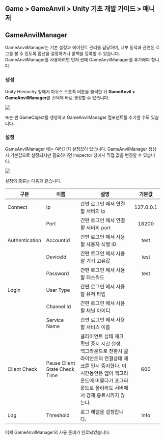 ## Game > GameAnvil > Unity 기초 개발 가이드 > 매니저

## GameAnvilManager

GameAnvilManager는 기본 설정과 에이전트 관리를 담당하며, 내부 동작과 관련된 로그를 볼 수 있도록 옵션을 설정하거나 콜백을 등록할 수 있습니다. GameAnvilManager를 사용하려면 먼저 씬에 GameAnvilManager를 추가해야 합니다.

### 생성

Unity Hierarchy 창에서 마우스 오른쪽 버튼을 클릭한 뒤 **GameAnvil > GameAnvilManager**를 선택해 바로 생성할 수 있습니다.

![](https://kr1-api-object-storage.nhncloudservice.com/v1/AUTH_2acdfabf4efe4efc8a04c00b348110c9/cdn_origin/prod_gameanvil/images/v2_0/unity-basic/02-gameanvil-manager/01-add-gameanvil-manager.png)

또는 빈 GameObject를 생성하고 GameAnvilManager 컴포넌트를 추가할 수도 있습니다.

### 설정

GameAnvilManager 에는 여러가지 설정값이 있습니다. GameAnvilManager 생성 시 기본값으로 설정되지만 필요하다면 Inspector 창에서 직접 값을 변경할 수 있습니다.

![](https://kr1-api-object-storage.nhncloudservice.com/v1/AUTH_2acdfabf4efe4efc8a04c00b348110c9/cdn_origin/prod_gameanvil/images/v2_0/unity-basic/02-gameanvil-manager/02-gameanvil-manager-inspector.png)

설정의 종류는 다음과 같습니다.

| 구분             | 이름                            | 설명                                                                                                                      |    기본값    |
|----------------|-------------------------------|-------------------------------------------------------------------------------------------------------------------------|:---------:|
| Connect        | Ip                            | 간편 로그인 에서 연결할 서버의 ip                                                                                                    | 127.0.0.1 |
|                | Port                          | 간편 로그인 에서 연결할 서버의 port                                                                                                  |   18200   |
| Authentication | AccountId                     | 간편 로그인 에서 사용할 사용자 식별 ID                                                                                                 |   test    |
|                | DeviceId                      | 간편 로그인 에서 사용할 기기 고유값                                                                                                    |   test    |
|                | Password                      | 간편 로그인 에서 사용할 패스워드                                                                                                      |   test    |
| Login          | User Type                     | 간편 로그인 에서 사용할 유저 타입                                                                                                     |           |
|                | Channel Id                    | 간편 로그인 에서 사용할 채널 아이디                                                                                                    |           |
|                | Service Name                  | 간편 로그인 에서 사용할 서비스 이름                                                                                                    |           |
| Client Check   | Pause Client State Check Time | 클라이언트 상태 체크 확인 중지 시간 설정. <br/>백그라운드로 전환시 클라이언트의 연결상태 체크를 일시 중지한다. 이 시간동안은 앱이 백그라운드에 머물다가 포그라운드로 올라와도 서버에서 강제 종료시키지 않는다. |    600    |
| Log            | Threshold                     | 로그 레벨을 설정합니다.                                                                                                           |   Info    |

이제 GameAnvilManager의 사용 준비가 완료되었습니다.